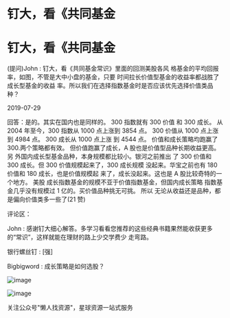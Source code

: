 # 钉大，看《共同基金

# 钉大，看《共同基金

(提问)John : 钉大，看《共同基金常识》里面的回测美股各风 格基金的平均回报率，如图，不管是大中小盘的基金，只要 时间拉长价值型基金的收益率都战胜了成长型基金的收益 率。所以我们在选择指数基金时是否应该优先选择价值类品 种？

2019-07-29

回答：是的。其实在国内也是同样的。 300 指数就有 300 价值 和 300 成长。 从 2004 年至今，300 指数从 1000 点上涨到 3854 点。 300 价值从 1000 点上涨到 4984 点。 300 成长从 1000 点上涨 到 4544 点。 价值和成长策略均跑赢了 300.两个策略都有效。 但价值跑赢了成长，A 股也是价值型品种长期收益更高。 另 外国内成长型基金品种，本身规模都比较小。银河之前推出 了 300 价值和 300 成长。但 300 价值规模起来了，300 成长规模 没起来。华宝之前也有 180 价值和 180 成长，也是价值规模起 来了，成长没起来。这也是 A 股比较奇特的一个地方。 美股 成长指数基金的规模不亚于价值指数基金，但国内成长策略 指数基金几乎没有规模过 1 亿的。买价值品种挑无可挑。 所以 无论从收益还是品种，都是偏向价值类多一些了(21 赞)

评论区：

John : 感谢钉大细心解答。多学习看看您推荐的这些经典书籍果然能收获更多的“常识”，这样就能在理财的路上少交学费少 走弯路。

银行螺丝钉 : [强]

Bigbigword : 成长策略是如何选股？

![image](img/Image_041.png)

![image](img/Image_042.png)

关注公众号"懒人找资源"，星球资源一站式服务